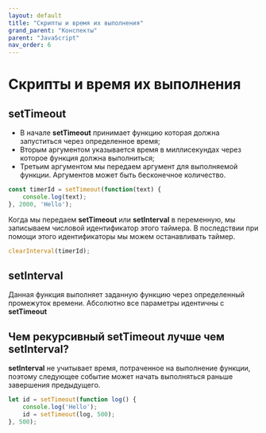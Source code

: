 ```yaml
---
layout: default
title: "Скрипты и время их выполнения"
grand_parent: "Конспекты"
parent: "JavaScript"
nav_order: 6
---
```


# Скрипты и время их выполнения

## setTimeout

- В начале **setTimeout** принимает функцию которая должна запуститься через определенное время;
- Вторым аргументом указывается время в миллисекундах через которое функция должна выполниться;
- Третьим аргументом мы передаем аргумент для выполняемой функции. Аргументов может быть бесконечное количество.

```javascript
const timerId = setTimeout(function(text) {
    console.log(text);
}, 2000, 'Hello');
```

Когда мы передаем **setTimeout** или **setInterval** в переменную, мы записываем числовой идентификатор этого таймера. В последствии при помощи этого идентификаторы мы можем останавливать таймер.

```javascript
clearInterval(timerId);
```

## setInterval

Данная функция выполняет заданную функцию через определенный промежуток времени. Абсолютно все параметры идентичны с **setTimeout**


## Чем рекурсивный setTimeout лучше чем setInterval?

**setInterval** не учитывает время, потраченное на выполнение функции, поэтому следующее событие может начать выполняться раньше завершения предыдущего.

```javascript
let id = setTimeout(function log() { 
    console.log('Hello');
    id = setTimeout(log, 500);
}, 500);
```
